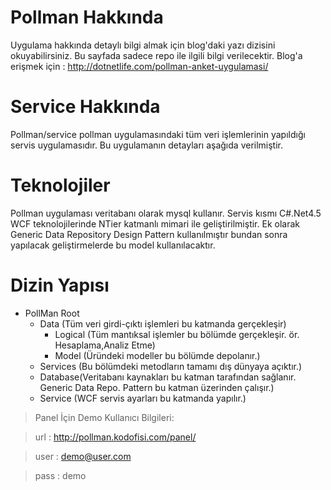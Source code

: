 Pollman Hakkında
=
Uygulama hakkında detaylı bilgi almak için blog'daki yazı dizisini okuyabilirsiniz. 
Bu sayfada sadece repo ile ilgili bilgi verilecektir.
Blog'a erişmek için : 
http://dotnetlife.com/pollman-anket-uygulamasi/

Service Hakkında
=
Pollman/service pollman uygulamasındaki tüm veri işlemlerinin yapıldığı servis uygulamasıdır. Bu uygulamanın detayları aşağıda verilmiştir.

Teknolojiler
=
Pollman uygulaması veritabanı olarak mysql kullanır. Servis kısmı C#.Net4.5 WCF teknolojilerinde NTier katmanlı mimari ile geliştirilmiştir.
Ek olarak Generic Data Repository Design Pattern kullanılmıştır bundan sonra yapılacak geliştirmelerde bu model kullanılacaktır.

Dizin Yapısı
=
+ PollMan Root
  * Data (Tüm veri girdi-çıktı işlemleri bu katmanda gerçekleşir)
    * Logical (Tüm mantıksal işlemler bu bölümde gerçekleşir. ör. Hesaplama,Analiz Etme)
    * Model (Üründeki modeller bu bölümde depolanır.)
   * Services (Bu bölümdeki metodların tamamı dış dünyaya açıktır.)
  *  Database(Veritabanı kaynakları bu katman tarafından sağlanır. Generic Data Repo. Pattern bu katman üzerinden çalışır.)
  *  Service (WCF servis ayarları bu katmanda yapılır.)

>Panel İçin Demo Kullanıcı Bilgileri:

>url : http://pollman.kodofisi.com/panel/

>user : demo@user.com

>pass : demo
